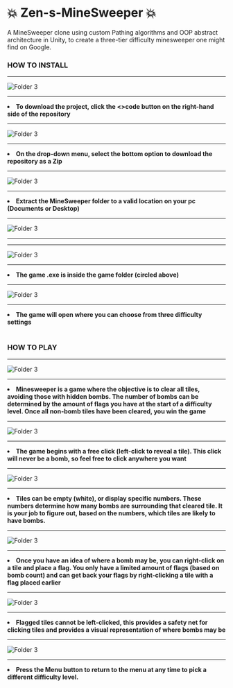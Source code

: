 # 💥 Zen-s-MineSweeper 💥
A MineSweeper clone using custom Pathing algorithms and OOP abstract architecture in Unity, to create a three-tier difficulty minesweeper one might find on Google.


<div>
  <h3><b>HOW TO INSTALL</b></h3>
  <div>
    <hr>
    <img src="README_IMGS/1.jpg" alt="Folder 3" style="max-width:100%;">
    <hr>
    <li><b>To download the project, click the <>code button on the right-hand side of the repository</b></li>
    </div>
    <div>
    <hr>
    <img src="README_IMGS/2.jpg" alt="Folder 3" style="max-width:100%;">
    <hr>
    <li><b>On the drop-down menu, select the bottom option to download the repository as a Zip</b></li>
    </div>
    <div>
    <hr>
    <img src="README_IMGS/3.jpg" alt="Folder 3" style="max-width:100%;">
    <hr>
    <li><b>Extract the MineSweeper folder to a valid location on your pc (Documents or Desktop)</b></li>
    </div>
      <div>
    <hr>
    <img src="README_IMGS/4.jpg" alt="Folder 3" style="max-width:100%;">
    <hr>
    <hr>
    <img src="README_IMGS/5.jpg" alt="Folder 3" style="max-width:100%;">
    <hr>
    <li><b>The game .exe is inside the game folder (circled above)</b></li>
    </div>
    <div>
    <hr>
    <img src="README_IMGS/6.jpg" alt="Folder 3" style="max-width:100%;">
    <hr>
    <li><b>The game will open where you can choose from three difficulty settings</b></li>
    </div>
</div>
<br>
<div>
  <h3><b>HOW TO PLAY</b></h3>
  <div>
    <hr>
    <img src="README_IMGS/7.jpg" alt="Folder 3" style="max-width:100%;">
    <hr>
    <li><b>Minesweeper is a game where the objective is to clear all tiles, avoiding those with hidden bombs. The number of bombs can be determined by the amount of flags you have at the start of a  difficulty level. Once all non-bomb tiles have been cleared, you win the game</b></li>
    </div>
    <div>
    <hr>
    <img src="README_IMGS/8.jpg" alt="Folder 3" style="max-width:100%;">
    <hr>
    <li><b>The game begins with a free click (left-click to reveal a tile). This click will never be a bomb, so feel free to click anywhere you want</b></li>
    </div>
    <div>
    <hr>
    <img src="README_IMGS/9.jpg" alt="Folder 3" style="max-width:100%;">
    <hr>
    <li><b>Tiles can be empty (white), or display specific numbers. These numbers determine how many bombs are surrounding that cleared tile. It is your job to figure out, based on the numbers, which tiles are likely to have bombs.</b></li>
    </div>
    <div>
    <hr>
    <img src="README_IMGS/10.jpg" alt="Folder 3" style="max-width:100%;">
    <hr>
    <li><b> Once you have an idea of where a bomb may be, you can right-click on a tile and place a flag. You only have a limited amount of flags (based on bomb count) and can get back your flags by right-clicking a         tile with a flag placed earlier</b></li>
    </div>
    <div>
    <hr>
    <img src="README_IMGS/11.jpg" alt="Folder 3" style="max-width:100%;">
    <hr>
    <li><b>Flagged tiles cannot be left-clicked, this provides a safety net for clicking tiles and provides a visual representation of where bombs may be</b></li>
    </div>
    <div>
    <hr>
    <img src="README_IMGS/12.jpg" alt="Folder 3" style="max-width:100%;">
    <hr>
    <li><b>Press the Menu button to return to the menu at any time to pick a different difficulty level.</b></li>
    </div>
</div>
